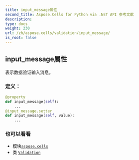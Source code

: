```yaml
---
title: input_message属性
second_title: Aspose.Cells for Python via .NET API 参考文献
description:
type: docs
weight: 230
url: /zh/aspose.cells/validation/input_message/
is_root: false
---
```

## input_message属性

表示数据验证输入消息。
### 定义：
```python
@property
def input_message(self):
    ...
@input_message.setter
def input_message(self, value):
    ...
```

### 也可以看看
* 模块[`aspose.cells`](../../)
* 类 [`Validation`](/cells/python-net/zh/aspose.cells/validation)
